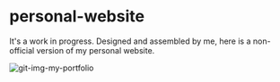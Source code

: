 # personal-website
It's a work in progress. Designed and assembled by me, here is a non-official version of my personal website.

![git-img-my-portfolio](https://user-images.githubusercontent.com/63536567/110983244-ced80380-8369-11eb-9d79-984edf8f173c.png)

